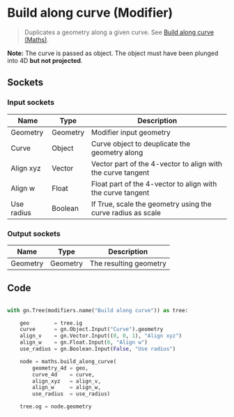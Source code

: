# Build along curve (Modifier)

> Duplicates a geometry along a given curve. See [Build along curve (Maths)](build_along_curve.md).

**Note:** The curve is passed as object. The object must have been plunged into 4D **but not projected**.

## Sockets

### Input sockets

| Name        | Type        | Description                                                           |
| ----------- | ----------- | --------------------------------------------------------------------- |
| Geometry    | Geometry    | Modifier input geometry                                               |
| Curve       | Object      | Curve object to deuplicate the geometry along                         |
| Align xyz   | Vector      | Vector part of the 4-vector to align with the curve tangent           |
| Align w     | Float       | Float part of the 4-vector to align with the curve tangent            |
| Use radius  | Boolean     | If True, scale the geometry using the curve radius as scale           |

### Output sockets

| Name        | Type        | Description                                                           |
| ----------- | ----------- | --------------------------------------------------------------------- |
| Geometry    | Geometry    | The resulting geometry                                                |

## Code

``` python

with gn.Tree(modifiers.name("Build along curve")) as tree:

    geo        = tree.ig
    curve      = gn.Object.Input("Curve").geometry
    align_v    = gn.Vector.Input((0, 0, 1), "Align xyz")
    align_w    = gn.Float.Input(0, "Align w")
    use_radius = gn.Boolean.Input(False, "Use radius")

    node = maths.build_along_curve(
        geometry_4d = geo,
        curve_4d    = curve,
        align_xyz   = align_v,
        align_w     = align_w,
        use_radius  = use_radius)

    tree.og = node.geometry

```





